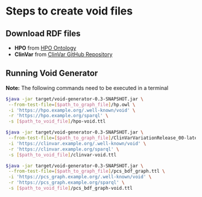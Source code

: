 # Steps to create void files

## Download RDF files
- **HPO** from [HPO Ontology](https://hpo.jax.org/data/ontology)
- **ClinVar** from [ClinVar GitHub Repository](https://github.com/med2rdf/clinvar)

## Running Void Generator

**Note:** The following commands need to be executed in a terminal

```bash
$java -jar target/void-generator-0.3-SNAPSHOT.jar \
 --from-test-file=[$path_to_graph_file]/hp.owl \
 -i 'https://hpo.example.org/.well-known/void' \
 -r 'https://hpo.example.org/sparql' \
 -s [$path_to_void_file]/hpo-void.ttl

$java -jar target/void-generator-0.3-SNAPSHOT.jar \
 --from-test-file=[$path_to_graph_file]/ClinVarVariationRelease_00-latest_1.ttl \
 -i 'https://clinvar.example.org/.well-known/void' \
 -r 'https://clinvar.example.org/sparql' \
 -s [$path_to_void_file]/clinvar-void.ttl

$java -jar target/void-generator-0.3-SNAPSHOT.jar \
 --from-test-file=[$path_to_graph_file]/pcs_bdf_graph.ttl \
 -i 'https://pcs_graph.example.org/.well-known/void' \
 -r 'https://pcs_graph.example.org/sparql' \
 -s [$path_to_void_file]/pcs_bdf_graph-void.ttl
```

